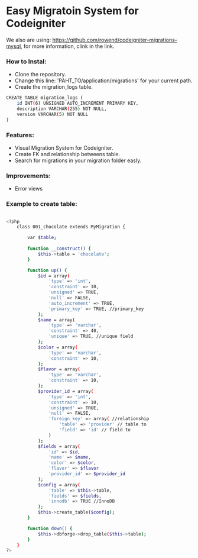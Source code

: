 # Easy Migratoin System for Codeigniter

We also are using: https://github.com/rowend/codeigniter-migrations-mysql, for more information, clink in the link.

### How to Instal:

- Clone the repository.
- Change this line: 'PAHT_TO/application/migrations' for your current path.
- Create the migration_logs table.

```sh
CREATE TABLE migration_logs (
    id INT(6) UNSIGNED AUTO_INCREMENT PRIMARY KEY,
    description VARCHAR(255) NOT NULL,
    version VARCHAR(5) NOT NULL
)
```

### Features:

 - Visual Migration System for Codeigniter.
 - Create FK and relationship betweens table.
 - Search for migrations in your migration folder easly.

### Improvements:

- Error views

### Example to create table:

```sh

<?php
    class 001_chocolate extends MyMigration {

        var $table;
        
        function __construct() {
            $this->table = 'chocolate';
        }

        function up() {
            $id = array(
                'type' => 'int',
                'constraint' => 10,
                'unsigned' => TRUE,
                'null' => FALSE,
                'auto_increment' => TRUE,
                'primary_key' => TRUE, //primary_key
            );
            $name = array(
                'type' => 'varchar',
                'constraint' => 40,
                'unique' => TRUE, //unique field
            );
            $color = array(
                'type' => 'varchar',
                'constraint' => 10,
            );
            $flavor = array(
                'type' => 'varchar',
                'constraint' => 10,
            );
            $provider_id = array(
                'type' => 'int',
                'constraint' => 10,
                'unsigned' => TRUE,
                'null' => FALSE,
                'foreign_key' => array( //relationship
                    'table' => 'provider' // table to
                    'field' => 'id' // field to
                )
            );
            $fields = array(
                'id' => $id,
                'name' => $name,
                'color' => $color,
                'flavor' => $flavor
                'provider_id' => $provider_id
            );
            $config = array(
                'table' => $this->table,
                'fields' => $fields,
                'innodb' => TRUE //InnoDB
            );
            $this->create_table($config);
        }

        function down() {
            $this->dbforge->drop_table($this->table);
        }
    }
?>
```
